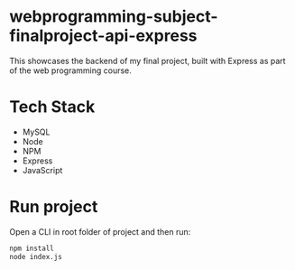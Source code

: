 # webprogramming-subject-finalproject-api-express
This showcases the backend of my final project, built with Express as part of the web programming course.

# Tech Stack
<ul>
  <li>MySQL</li>
  <li>Node</li>
  <li>NPM</li>
  <li>Express</li>
  <li>JavaScript</li>
</ul>

# Run project
Open a CLI in root folder of project and then run:

```sh
npm install
node index.js
```
